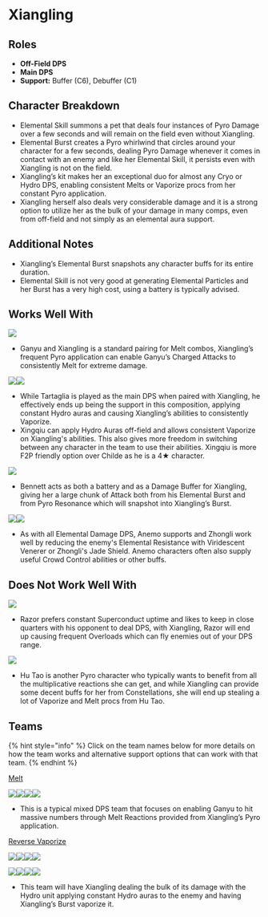 # Xiangling

## Roles

* **Off-Field DPS**
* **Main DPS**
* **Support:** Buffer (C6), Debuffer (C1)

## Character Breakdown

* Elemental Skill summons a pet that deals four instances of Pyro Damage over a few seconds and will remain on the field even without Xiangling.
* Elemental Burst creates a Pyro whirlwind that circles around your character for a few seconds, dealing Pyro Damage whenever it comes in contact with an enemy and like her Elemental Skill, it persists even with Xiangling is not on the field.
* Xiangling’s kit makes her an exceptional duo for almost any Cryo or Hydro DPS, enabling consistent Melts or Vaporize procs from her constant Pyro application.
* Xiangling herself also deals very considerable damage and it is a strong option to utilize her as the bulk of your damage in many comps, even from off-field and not simply as an elemental aura support.

## Additional Notes

* Xiangling’s Elemental Burst snapshots any character buffs for its entire duration.
* Elemental Skill is not very good at generating Elemental Particles and her Burst has a very high cost, using a battery is typically advised.

## Works Well With

![](../../.gitbook/assets/UI\_AvatarIcon\_Ganyu.png)

* Ganyu and Xiangling is a standard pairing for Melt combos, Xiangling’s frequent Pyro application can enable Ganyu’s Charged Attacks to consistently Melt for extreme damage.

![](../../.gitbook/assets/ui\_avataricon\_tartaglia.png)![](../../.gitbook/assets/UI\_AvatarIcon\_Xingqiu.png)

* While Tartaglia is played as the main DPS when paired with Xiangling, he effectively ends up being the support in this composition, applying constant Hydro auras and causing Xiangling’s abilities to consistently Vaporize.
* Xingqiu can apply Hydro Auras off-field and allows consistent Vaporize on Xiangling's abilities. This also gives more freedom in switching between any character in the team to use their abilities. Xingqiu is more F2P friendly option over Childe as he is a 4★ character.

![](../../.gitbook/assets/UI\_AvatarIcon\_Bennett.png)

* Bennett acts as both a battery and as a Damage Buffer for Xiangling, giving her a large chunk of Attack both from his Elemental Burst and from Pyro Resonance which will snapshot into Xiangling’s Burst.

![](../../.gitbook/assets/Element\_Anemo.webp)![](../../.gitbook/assets/UI\_AvatarIcon\_Zhongli.png)

* As with all Elemental Damage DPS, Anemo supports and Zhongli work well by reducing the enemy's Elemental Resistance with Viridescent Venerer or Zhongli's Jade Shield. Anemo characters often also supply useful Crowd Control abilities or other buffs.

## Does Not Work Well With

![](../../.gitbook/assets/UI\_AvatarIcon\_Razor.png)

* Razor prefers constant Superconduct uptime and likes to keep in close quarters with his opponent to deal DPS, with Xiangling, Razor will end up causing frequent Overloads which can fly enemies out of your DPS range.

![](../../.gitbook/assets/UI\_AvatarIcon\_Hutao.png)

* Hu Tao is another Pyro character who typically wants to benefit from all the multiplicative reactions she can get, and while Xiangling can provide some decent buffs for her from Constellations, she will end up stealing a lot of Vaporize and Melt procs from Hu Tao.

##

## Teams

{% hint style="info" %}
Click on the team names below for more details on how the team works and alternative support options that can work with that team.
{% endhint %}

[Melt](../../teams/melt.md)

![](../../.gitbook/assets/UI\_AvatarIcon\_Ganyu.png)![](../../.gitbook/assets/UI\_AvatarIcon\_Xiangling.png)![](../../.gitbook/assets/UI\_AvatarIcon\_Zhongli.png)![](../../.gitbook/assets/UI\_AvatarIcon\_Bennett.png)

* This is a typical mixed DPS team that focuses on enabling Ganyu to hit massive numbers through Melt Reactions provided from Xiangling’s Pyro application.

[Reverse Vaporize](../../teams/reverse-vaporize.md)

![](../../.gitbook/assets/UI\_AvatarIcon\_Xiangling.png)![](../../.gitbook/assets/UI\_AvatarIcon\_Xingqiu.png)![](../../.gitbook/assets/UI\_AvatarIcon\_Shougun.png)![](../../.gitbook/assets/UI\_AvatarIcon\_Bennett.png)

![](../../.gitbook/assets/UI\_AvatarIcon\_Xiangling.png)![](../../.gitbook/assets/UI\_AvatarIcon\_Xingqiu.png)![](../../.gitbook/assets/UI\_AvatarIcon\_Kazuha.png)![](../../.gitbook/assets/UI\_AvatarIcon\_Bennett.png)

* This team will have Xiangling dealing the bulk of its damage with the Hydro unit applying constant Hydro auras to the enemy and having Xiangling’s Burst vaporize it.
